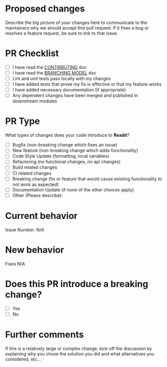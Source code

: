 # Proposed changes 

<!-- To avoid wasting your time, it's best to open a feature request issue first and wait for approval before working on it. -->

Describe the big picture of your changes here to communicate to the maintainers why we should accept this pull request. If it fixes a bug or resolves a feature request, be sure to link to that issue.

# PR Checklist 

<!-- ℹ️ Put an `X` in the boxes that apply. You can also fill these out after creating the PR. If you're unsure about any of them, don't hesitate to ask. We're here to help! This is simply a reminder of what we are going to look for before merging your code. ℹ️ -->

 - [ ] I have read the [CONTRIBUTING](https://github.com/davidsaulrodriguez/readit/blob/master/CONTRIBUTING.md) doc
- [ ] I have read the [BRANCHING MODEL](https://github.com/davidsaulrodriguez/readit/blob/master/BRANCHINGMODEL.md) doc
- [ ] Lint and unit tests pass locally with my changes
- [ ] I have added tests that prove my fix is effective or that my feature works
- [ ] I have added necessary documentation (if appropriate)
- [ ] Any dependent changes have been merged and published in downstream modules

# PR Type 

<!-- Please check the one (or all) that applies to this PR using "x". -->

 What types of changes does your code introduce to **Readit**?

- [ ] Bugfix (non-breaking change which fixes an issue)
- [ ] New feature (non-breaking change which adds functionality)
- [ ] Code Style Update (formatting, local variables)
- [ ] Refactoring (no functional changes, no api changes)
- [ ] Build related changes
- [ ] CI related changes
- [ ] Breaking change (fix or feature that would cause existing functionality to not work as expected)
- [ ] Documentation Update (if none of the other choices apply)
- [ ] Other (Please describe):

# Current behavior 

<!-- Please describe the current behavior that you are modifying, or link to a relevant issue. -->

 Issue Number: N/A

# New behavior 

<!-- Please describe the new behavior that you are introducing, or link to a relevant issue. -->

 Fixes N/A

# Does this PR introduce a breaking change?

- [ ] Yes
- [ ] No

# Further comments

If this is a relatively large or complex change, kick off the discussion by explaining why you chose the solution you did and what alternatives you considered, etc...
